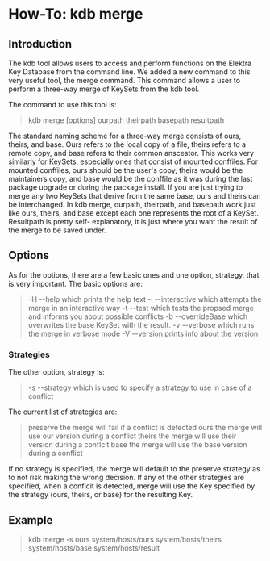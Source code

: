 # How-To: kdb merge #

## Introduction ##

The kdb tool allows users to access and perform functions on the Elektra Key Database from the command line. We added
a new command to this very useful tool, the merge command. This command allows a user to perform a three-way merge 
of KeySets from the kdb tool. 

The command to use this tool is:
>kdb merge [options] ourpath theirpath basepath resultpath

The standard naming scheme for a three-way merge consists of ours, theirs, and base. Ours refers to the local copy of a file, 
theirs refers to a remote copy, and base refers to their common anscestor. This works very similarly for KeySets, especially ones
that consist of mounted conffiles. For mounted conffiles, ours should be the user's copy, theirs would be the maintainers copy, 
and base would be the conffile as it was during the last package upgrade or during the package install. If you are just trying to
merge any two KeySets that derive from the same base, ours and theirs can be interchanged. In kdb merge, ourpath, theirpath,
and basepath work just like ours, theirs, and base except each one represents the root of a KeySet. Resultpath is pretty self-
explanatory, it is just where you want the result of the merge to be saved under. 

## Options ##

As for the options, there are a few basic ones and one option, strategy, that is very important. 
The basic options are:
>-H --help 							which prints the help text
>-i  --interactive 					which attempts the merge in an interactive way
>-t  --test							which tests the propsed merge and informs you about possible conflicts
>-b --overrideBase 				which overwrites the base KeySet with the result.
>-v --verbose						which runs the merge in verbose mode
>-V --version						prints info about the version

### Strategies ###

The other option, strategy is:
>-s --strategy <name>		which is used to specify a strategy to use in case of a conflict

The current list of strategies are:
>preserve							the merge will fail if a conflict is detected
>ours									the merge will use our version during a conflict
>theirs									the merge will use their version during a conflcit
>base									the merge will use the base version during a conflict

If no strategy is specified, the merge will default to the preserve strategy as to not risk making the wrong decision. 
If any of the other strategies are specified, when a conflcit is detected, merge will use the Key specified by the
strategy (ours, theirs, or base) for the resulting Key. 

## Example ##

>kdb merge -s ours system/hosts/ours system/hosts/theirs system/hosts/base system/hosts/result